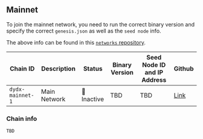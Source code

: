 ## Mainnet

To join the mainnet network, you need to run the correct binary version and specify the correct `genesis.json` as well as the `seed node` info.

The above info can be found in this [`networks` repository](https://github.com/dydxopsdao/networks).

| Chain ID | Description     | Status     | Binary Version | Seed Node ID and IP Address                                                                                                                                                                                                                                                                                                                                                                                                                                                            | Github                                                                    |
| ---------------- | --------------- | ---------- | -------------- | -------------------------------------------------------------------------------------------------------------------------------------------------------------------------------------------------------------------------------------------------------------------------------------------------------------------------------------------------------------------------------------------------------------------------------------------------------------------------------------- | ------------------------------------------------------------------------- |
| `dydx-mainnet-1` | Main Network | 🔴 Inactive | TBD     | TBD                                                                                                                                                                                                                                                                                                                                                                                                                                                                                       | [Link](https://github.com/dydxopsdao/networks/tree/main/dydx-mainnet-1) |

### Chain info
```
TBD
```
